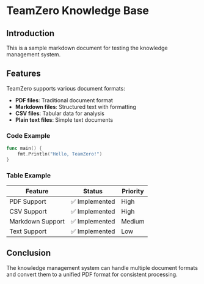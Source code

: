 # TeamZero Knowledge Base

## Introduction

This is a sample markdown document for testing the knowledge management system.

## Features

TeamZero supports various document formats:

- **PDF files**: Traditional document format
- **Markdown files**: Structured text with formatting
- **CSV files**: Tabular data for analysis
- **Plain text files**: Simple text documents

### Code Example

```go
func main() {
    fmt.Println("Hello, TeamZero!")
}
```

### Table Example

| Feature          | Status         | Priority |
| ---------------- | -------------- | -------- |
| PDF Support      | ✅ Implemented | High     |
| CSV Support      | ✅ Implemented | High     |
| Markdown Support | ✅ Implemented | Medium   |
| Text Support     | ✅ Implemented | Low      |

## Conclusion

The knowledge management system can handle multiple document formats and convert them to a unified PDF format for consistent processing.
